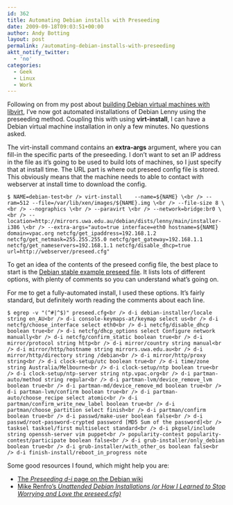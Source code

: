 ```yaml
---
id: 362
title: Automating Debian installs with Preseeding
date: 2009-09-18T09:03:51+00:00
author: Andy Botting
layout: post
permalink: /automating-debian-installs-with-preseeding
aktt_notify_twitter:
  - 'no'
categories:
  - Geek
  - Linux
  - Work
---
```

Following on from my post about [building Debian virtual machines with libvirt](wordpress/using-libvirt-with-xen-on-debian-lenny), I&#8217;ve now got automated installations of Debian Lenny using the preseeding method. Coupling this with using **virt-install**, I can have a Debian virtual machine installation in only a few minutes. No questions asked.

The virt-install command contains an **extra-args** argument, where you can fill-in the specific parts of the preseeding. I don&#8217;t want to set an IP address in the file as it&#8217;s going to be used to build lots of machines, so I just specify that at install time. The URL part is where out preseed config file is stored. This obviously means that the machine needs to able to contact with webserver at install time to download the config.

`$ NAME=debian-test<br />
virt-install 	--name=${NAME} \<br />
		--ram=512 --file=/var/lib/xen/images/${NAME}.img \<br />
		--file-size 8 \<br />
		--nographics \<br />
		--paravirt \<br />
		--network=bridge:br0 \<br />
		--location=http://mirrors.uwa.edu.au/debian/dists/lenny/main/installer-i386 \<br />
		--extra-args="auto=true interface=eth0 hostname=${NAME} domain=vpac.org netcfg/get_ipaddress=192.168.1.2 netcfg/get_netmask=255.255.255.0 netcfg/get_gateway=192.168.1.1 netcfg/get_nameservers=192.168.1.1 netcfg/disable_dhcp=true url=http://webserver/preseed.cfg"`

To get an idea of the contents of the preseed config file, the best place to start is the [Debian stable example preseed file](http://www.debian.org/releases/stable/example-preseed.txt). It lists lots of different options, with plenty of comments so you can understand what&#8217;s going on.

For me to get a fully-automated install, I used these options. It&#8217;s fairly standard, but definitely worth reading the comments about each line.

`$ egrep -v "(^#|^$)" preseed.cfg<br />
d-i debian-installer/locale string en_AU<br />
d-i console-keymaps-at/keymap select us<br />
d-i netcfg/choose_interface select eth0<br />
d-i netcfg/disable_dhcp boolean true<br />
d-i netcfg/dhcp_options select Configure network manually<br />
d-i netcfg/confirm_static boolean true<br />
d-i mirror/protocol string http<br />
d-i mirror/country string manual<br />
d-i mirror/http/hostname string mirrors.uwa.edu.au<br />
d-i mirror/http/directory string /debian<br />
d-i mirror/http/proxy string<br />
d-i clock-setup/utc boolean true<br />
d-i time/zone string Australia/Melbourne<br />
d-i clock-setup/ntp boolean true<br />
d-i clock-setup/ntp-server string ntp.vpac.org<br />
d-i partman-auto/method string regular<br />
d-i partman-lvm/device_remove_lvm boolean true<br />
d-i partman-md/device_remove_md boolean true<br />
d-i partman-lvm/confirm boolean true<br />
d-i partman-auto/choose_recipe select atomic<br />
d-i partman/confirm_write_new_label boolean true<br />
d-i partman/choose_partition select finish<br />
d-i partman/confirm boolean true<br />
d-i passwd/make-user boolean false<br />
d-i passwd/root-password-crypted password [MD5 Sum of the password]<br />
tasksel tasksel/first multiselect standard<br />
d-i pkgsel/include string openssh-server vim puppet<br />
popularity-contest popularity-contest/participate boolean false<br />
d-i grub-installer/only_debian boolean true<br />
d-i grub-installer/with_other_os boolean false<br />
d-i finish-install/reboot_in_progress note`

Some good resources I found, which might help you are:

  * [The _Preseeding d-i_ page on the Debian wiki](http://wiki.debian.org/DebianInstaller/Preseed)
  * [Mike Renfro&#8217;s _Unattended Debian Installations (or How I Learned to Stop Worrying and Love the preseed.cfg)_](http://blogs.cae.tntech.edu/mwr/2007/04/17/unattended-debian-installations-or-how-i-learned-to-stop-worrying-and-love-the-preseedcfg/)